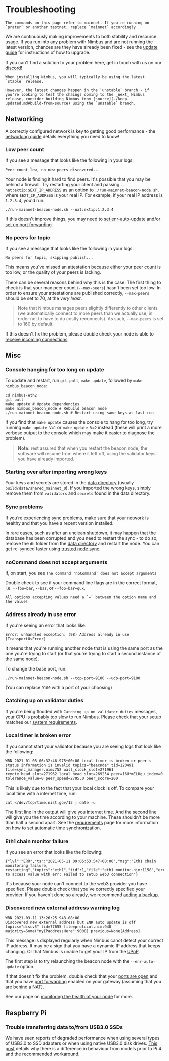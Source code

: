 # Troubleshooting

```admonish note
The commands on this page refer to mainnet. If you're running on `prater` or another testnet, replace `mainnet` accordingly
```

We are continuously making improvements to both stability and resource usage. If you run into any problem with Nimbus and are not running the latest version, chances are they have already been fixed - see the [update guide](./keep-updated.md) for instructions of how to upgrade.

If you can't find a solution to your problem here, get in touch with us on our [discord](https://discord.com/invite/XRxWahP)!

```admonish note
When installing Nimbus, you will typically be using the latest `stable` release.

However, the latest changes happen in the `unstable` branch - if you're looking to test the chaings coming to the _next_ Nimbus release, consider building Nimbus from [source](./keep-updated.md#build-from-source) using the `unstable` branch.
```

## Networking

A correctly configured network is key to getting good performance - the [networking guide](./networking.md) details everything you need to know!

### Low peer count

If you see a message that looks like the following in your logs:

```
Peer count low, no new peers discovered...
```

Your node is finding it hard to find peers. It's possible that you  may be behind a firewall. Try restarting your client and passing `--nat:extip:$EXT_IP_ADDRESS` as an option to `./run-mainnet-beacon-node.sh`, where `$EXT_IP_ADDRESS` is your real IP. For example, if your real IP address is `1.2.3.4`, you'd run:

```
./run-mainnet-beacon-node.sh --nat:extip:1.2.3.4
```

If this doesn't improve things, you may need to [set enr-auto-update](./networking.md#set-enr-auto-update) and/or [set up port forwarding](./networking.md#set-up-port-forwarding).

### No peers for topic

If you see a message that looks like the following in your logs:

```
No peers for topic, skipping publish...
```

This means you've missed an attestation because either your peer count is too low, or the quality of your peers is lacking.

There can be several reasons behind why this is the case. The first thing to check is that your max peer count (`--max-peers`) hasn't been set too low. In order to ensure your attestations are published correctly, `--max-peers` should be set to 70, at the *very least*.

> Note that Nimbus manages peers slightly differently to other clients (we automatically connect to more peers than we actually use, in order not to have to do costly reconnects). As such, `--max-peers` is set to 160 by default.

If this doesn't fix the problem, please double check your node is able to [receive incoming connections](./networking.md#check-for-incoming-connections).

## Misc

### Console hanging for too long on update

To update and restart, run `git pull`, `make update`, followed by `make nimbus_beacon_node`:

```
cd nimbus-eth2
git pull
make update # Update dependencies
make nimbus_beacon_node # Rebuild beacon node
./run-mainnet-beacon-node.sh # Restart using same keys as last run
```

If you find that `make update` causes the console to hang for too long, try running `make update V=1` or `make update V=2` instead (these will print a more verbose output to the console which may make it easier to diagnose the problem).

>**Note:** rest assured that when you restart the beacon node, the software will resume from where it left off, using the validator keys you have already imported.

### Starting over after importing wrong keys

Your keys and secrets are stored in the [data directory](./data-dir.md) (usually `build/data/shared_mainnet_0`). If you imported the wrong keys, simply remove them from `validators` and `secrets` found in the data directory.

### Sync problems

If you’re experiencing sync problems, make sure that your network is healthy and that you have a recent version installed.

In rare cases, such as after an unclean shutdown, it may happen that the database has been corrupted and you need to restart the sync - to do so, remove the `db` folder from the [data directory](./data-dir.md) and restart the node. You can get re-synced faster using [trusted node sync](./trusted-node-sync.md).

### noCommand does not accept arguments

If, on start,  you see `The command 'noCommand' does not accept arguments`

Double check to see if your command line flags are in the correct format, i.e. `--foo=bar`, `--baz`, or `--foo-bar=qux`.

```admonish tip
All options accepting values need a `=` between the option name and the value!
```

### Address already in use error

If you're seeing an error that looks like:

```
Error: unhandled exception: (98) Address already in use [TransportOsError]
```

It means that you're running another node that is using the same port as the one you're trying to start (or that you're trying to start a second instance of the same node).

To change the base port, run:

```
./run-mainnet-beacon-node.sh --tcp-port=9100 --udp-port=9100
```

(You can replace `9100` with a port of your choosing)

###  Catching up on validator duties

If you're being flooded with `Catching up on validator duties` messages, your CPU is probably too slow to run Nimbus. Please check that your setup matches our [system requirements](./hardware.md).

### Local timer is broken error

If you cannot start your validator because you are seeing logs that look like the following:

```
WRN 2021-01-08 06:32:46.975+00:00 Local timer is broken or peer's status information is invalid topics="beacnde" tid=120491 file=sync_manager.nim:752 wall_clock_slot=271961 remote_head_slot=271962 local_head_slot=269254 peer=16U*mELUgu index=0 tolerance_value=0 peer_speed=2795.0 peer_score=200
```

This is likely due to the fact that your local clock is off. To compare your local time with a internet time, run:

```
cat </dev/tcp/time.nist.gov/13 ; date -u
```

The first line in the output will give you internet time. And the second line will give you the time according to your machine. These shouldn't be more than half a second apart. See the [requirements](./install.md#time) page for more information on how to set automatic time synchronization.

### Eth1 chain monitor failure

If you see an error that looks like the following:

```
{"lvl":"ERR","ts":"2021-05-11 09:05:53.547+00:00","msg":"Eth1 chain monitoring failure, restarting","topics":"eth1","tid":1,"file":"eth1_monitor.nim:1158","err":"Trying to access value with err: Failed to setup web3 connection"}
```

It's because your node can't connect to the web3 provider you have specified. Please double check that you've correctly specified your provider. If you haven't done so already, we recommend [adding a backup](web3-backup.md).

### Discovered new external address warning log

```
WRN 2021-03-11 13:26:25.943-08:00
Discovered new external address but ENR auto update is off
topics="discv5" tid=77655 file=protocol.nim:940 majority=Some("myIPaddressHere":9000) previous=None[Address]
```

This message is displayed regularly when Nimbus canot detect your correct IP address. It may be a sign that you have a dynamic IP address that keeps changing. Or that Nimbus is unable to get your IP from the [UPnP](https://en.wikipedia.org/wiki/Universal_Plug_and_Play).

The first step is to try relaunching the beacon node with the `--enr-auto-update` option.

If that doesn't fix the problem, double check that your [ports are open](https://www.yougetsignal.com/tools/open-ports/) and that you have [port forwarding](https://www.computerhope.com/issues/ch001201.htm) enabled on your gateway (assuming that you are behind a [NAT](https://en.wikipedia.org/wiki/Network_address_translation)).

See our page on [monitoring the health of your node](./health.md) for more.


## Raspberry Pi

### Trouble transferring data to/from USB3.0 SSDs

We have seen reports of degraded performance when using several types of USB3.0 to SSD adapters or when using native USB3.0 disk drives. [This post](https://www.raspberrypi.org/forums/viewtopic.php?t=245931#p1501426) details why there is a difference in behaviour from models prior to Pi 4 and the recommended workaround.

